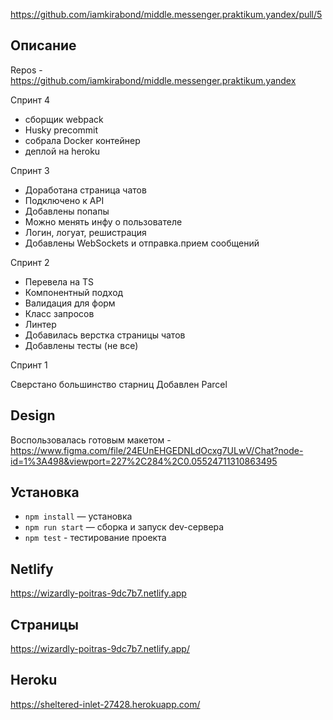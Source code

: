 https://github.com/iamkirabond/middle.messenger.praktikum.yandex/pull/5

## Описание

Repos - https://github.com/iamkirabond/middle.messenger.praktikum.yandex

Спринт 4

- сборщик webpack
- Husky precommit
- собрала Docker контейнер
- деплой на heroku

Спринт 3

- Доработана страница чатов
- Подключено к API
- Добавлены попапы
- Можно менять инфу о пользователе
- Логин, логуат, решистрация
- Добавлены WebSockets и отправка.прием сообщений

Спринт 2

- Перевела на TS
- Компонентный подход
- Валидация для форм
- Класс запросов
- Линтер
- Добавилась верстка страницы чатов
- Добавлены тесты (не все)

Спринт 1

Сверстано большинство старниц
Добавлен Parcel

## Design

Воспользовалась готовым макетом -https://www.figma.com/file/24EUnEHGEDNLdOcxg7ULwV/Chat?node-id=1%3A498&viewport=227%2C284%2C0.05524711310863495

## Установка

- `npm install` — установка
- `npm run start` — сборка и запуск dev-сервера
- `npm test` - тестирование проекта


## Netlify

https://wizardly-poitras-9dc7b7.netlify.app

## Страницы 

https://wizardly-poitras-9dc7b7.netlify.app/

## Heroku 

https://sheltered-inlet-27428.herokuapp.com/

